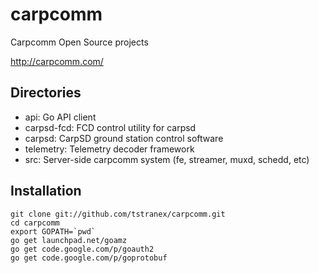 carpcomm
========

Carpcomm Open Source projects

http://carpcomm.com/


Directories
-----------

- api: Go API client
- carpsd-fcd: FCD control utility for carpsd
- carpsd: CarpSD ground station control software
- telemetry: Telemetry decoder framework
- src: Server-side carpcomm system (fe, streamer, muxd, schedd, etc)


Installation
------------

    git clone git://github.com/tstranex/carpcomm.git
    cd carpcomm
    export GOPATH=`pwd`
    go get launchpad.net/goamz
    go get code.google.com/p/goauth2
    go get code.google.com/p/goprotobuf
